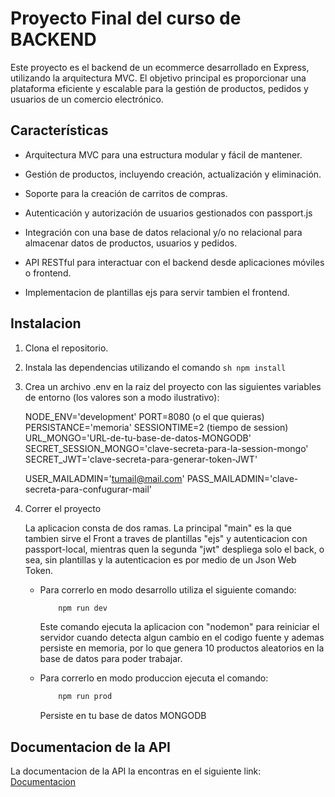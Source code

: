 # Proyecto Final del curso de BACKEND

Este proyecto es el backend de un ecommerce desarrollado en Express, utilizando la arquitectura MVC. El objetivo principal es proporcionar una plataforma eficiente y escalable para la gestión de productos, pedidos y usuarios de un comercio electrónico.

## Características

* Arquitectura MVC para una estructura modular y fácil de mantener.

* Gestión de productos, incluyendo creación, actualización y eliminación.

* Soporte para la creación de carritos de compras.

* Autenticación y autorización de usuarios gestionados con passport.js

* Integración con una base de datos relacional y/o no relacional para almacenar datos de productos, usuarios y pedidos.

* API RESTful para interactuar con el backend desde aplicaciones móviles o frontend.

* Implementacion de plantillas ejs para servir tambien el frontend.

## Instalacion

1. Clona el repositorio.

2. Instala las dependencias utilizando el comando
        ```sh
            npm install
        ```

3. Crea un archivo .env en la raiz del proyecto con las siguientes variables de entorno (los valores son a modo ilustrativo):

    NODE_ENV='development'
    PORT=8080 (o el que quieras)
    PERSISTANCE='memoria'
    SESSIONTIME=2 (tiempo de session)
    URL_MONGO='URL-de-tu-base-de-datos-MONGODB'
    SECRET_SESSION_MONGO='clave-secreta-para-la-session-mongo'
    SECRET_JWT='clave-secreta-para-generar-token-JWT'

    USER_MAILADMIN='tumail@mail.com'
    PASS_MAILADMIN='clave-secreta-para-confugurar-mail'

4. Correr el proyecto

    La aplicacion consta de dos ramas. La principal "main" es la que tambien sirve el Front a traves de plantillas "ejs" y autenticacion con passport-local, mientras quen la segunda "jwt" despliega solo el back, o sea, sin plantillas y la autenticacion es por medio de un Json Web Token.

    - Para correrlo en modo desarrollo utiliza el siguiente comando:

        ```sh
            npm run dev
        ```
        Este comando ejecuta la aplicacion con "nodemon" para reiniciar el servidor cuando detecta algun cambio en el codigo fuente y ademas persiste en memoria, por lo que genera 10 productos aleatorios en la base de datos para poder trabajar.

    - Para correrlo en modo produccion ejecuta el comando:

        ```sh
            npm run prod
        ```
        Persiste en tu base de datos MONGODB


## Documentacion de la API

La documentacion de la API la encontras en el siguiente link: [Documentacion](https://documenter.getpostman.com/view/21750027/2sA3XPC2w2)



